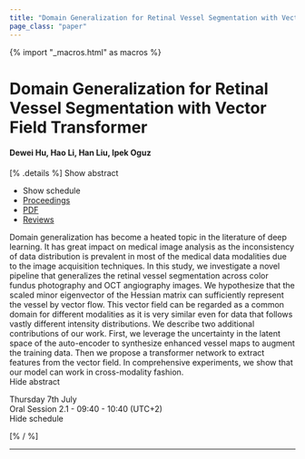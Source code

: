 ```yaml
---
title: "Domain Generalization for Retinal Vessel Segmentation with Vector Field Transformer"
page_class: "paper"
---
```


{% import "_macros.html" as macros %}

# Domain Generalization for Retinal Vessel Segmentation with Vector Field Transformer

#### Dewei Hu, Hao Li, Han Liu, Ipek Oguz

[% .details %]
<a class="toggle_visibility" data-selector=".abstract" data-level="3">Show abstract</a>
- <a class="toggle_visibility" data-selector=".schedule" data-level="3">Show schedule</a>
- <a href="">Proceedings</a>
- <a href="https://openreview.net/pdf?id=mB_V8ThxY8Z">PDF</a>
- <a href="https://openreview.net/forum?id=mB_V8ThxY8Z">Reviews</a>

<p>
    <span class="abstract">
        Domain generalization has become a heated topic in the literature of deep learning. It has great impact on medical image analysis as the inconsistency of data distribution is prevalent in most of the medical data modalities due to the image acquisition techniques. In this study, we investigate a novel pipeline that generalizes the retinal vessel segmentation across color fundus photography and OCT angiography images. We hypothesize that the scaled minor eigenvector of the Hessian matrix can sufficiently represent the vessel by vector flow. This vector field can be regarded as a common domain for different modalities as it is very similar even for data that follows vastly different intensity distributions. We describe two additional contributions of our work. First, we leverage the uncertainty in the latent space of the auto-encoder to synthesize enhanced vessel maps to augment the training data. Then we propose a transformer network to extract features from the vector field. In comprehensive experiments, we show that our model can work in cross-modality fashion.
        <br>
        <span class="actions"><a class="toggle_visibility" data-level="2">Hide abstract</a></span>
    </span>
</p>

<p>
    <span class="schedule">
        Thursday 7th July<br>Oral Session 2.1 - 09:40 - 10:40 (UTC+2)
        <br>
        <span class="actions"><a class="toggle_visibility" data-level="2">Hide schedule</a></span>
    </span>
</p>

[% / %]


---

<!-- {{ macros.presentation('', '', 720, 450) }} -->